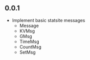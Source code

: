 ## 0.0.1

* Implement basic statsite messages
  * Message
  * KVMsg
  * GMsg
  * TimeMsg
  * CountMsg
  * SetMsg
